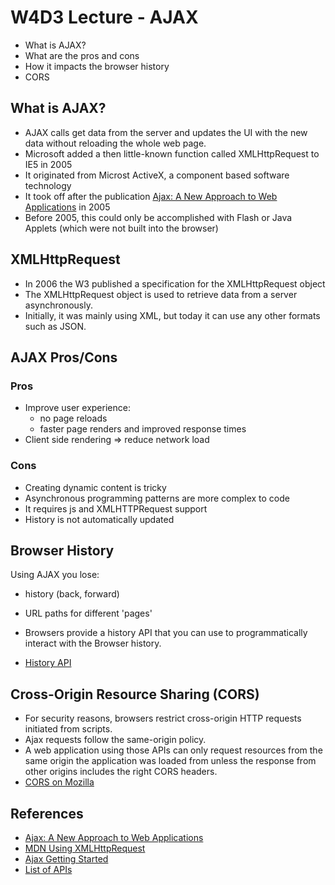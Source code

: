# W4D3 Lecture - AJAX

- What is AJAX?
- What are the pros and cons
- How it impacts the browser history
- CORS

## What is AJAX?

- AJAX calls get data from the server and updates the UI with the new data without reloading the whole web page.
- Microsoft added a then little-known function called XMLHttpRequest to IE5 in 2005
- It originated from Microst ActiveX, a component based software technology
- It took off after the publication [Ajax: A New Approach to Web Applications](https://www.semanticscholar.org/paper/Ajax%3A-A-new-approach-to-web-applications-Garrett/c440ae765ff19ddd3deda24a92ac39cef9570f1e) in 2005
- Before 2005, this could only be accomplished with Flash or Java Applets (which were not built into the browser)

## XMLHttpRequest

- In 2006 the W3 published a specification for the XMLHttpRequest object
- The XMLHttpRequest object is used to retrieve data from a server asynchronously.
- Initially, it was mainly using XML, but today it can use any other formats such as JSON.

## AJAX Pros/Cons

### Pros

- Improve user experience:
  - no page reloads
  - faster page renders and improved response times
- Client side rendering => reduce network load

### Cons

- Creating dynamic content is tricky
- Asynchronous programming patterns are more complex to code
- It requires js and XMLHTTPRequest support
- History is not automatically updated

## Browser History

Using AJAX you lose:

- history (back, forward)
- URL paths for different 'pages'

- Browsers provide a history API that you can use to programmatically interact with the Browser history.
- [History API](https://css-tricks.com/using-the-html5-history-api)

## Cross-Origin Resource Sharing (CORS)

- For security reasons, browsers restrict cross-origin HTTP requests initiated from scripts.
- Ajax requests follow the same-origin policy.
- A web application using those APIs can only request resources from the same origin the application was loaded from unless the response from other origins includes the right CORS headers.
- [CORS on Mozilla](https://developer.mozilla.org/en-US/docs/Web/HTTP/CORS)


## References

- [Ajax: A New Approach to Web Applications](https://www.semanticscholar.org/paper/Ajax%3A-A-new-approach-to-web-applications-Garrett/c440ae765ff19ddd3deda24a92ac39cef9570f1e)
- [MDN Using XMLHttpRequest](https://developer.mozilla.org/en-US/docs/Web/API/XMLHttpRequest/Using_XMLHttpRequest)
- [Ajax Getting Started](https://developer.mozilla.org/en-US/docs/Web/Guide/AJAX/Getting_Started)
- [List of APIs](https://mixedanalytics.com/blog/list-actually-free-open-no-auth-needed-apis/)
